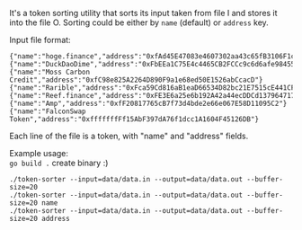It's a token sorting utility that sorts its input taken from file I and stores it into the file O. 
Sorting could be either by `name` (default) or `address` key.

Input file format:

```
{"name":"hoge.finance","address":"0xfAd45E47083e4607302aa43c65fB3106F1cd7607"}
{"name":"DuckDaoDime","address":"0xFbEEa1C75E4c4465CB2FCCc9c6d6afe984558E20"}
{"name":"Moss Carbon Credit","address":"0xfC98e825A2264D890F9a1e68ed50E1526abCcacD"}
{"name":"Rarible","address":"0xFca59Cd816aB1eaD66534D82bc21E7515cE441CF"}
{"name":"Reef.finance","address":"0xFE3E6a25e6b192A42a44ecDDCd13796471735ACf"}
{"name":"Amp","address":"0xfF20817765cB7f73d4bde2e66e067E58D11095C2"}
{"name":"FalconSwap Token","address":"0xfffffffFf15AbF397dA76f1dcc1A1604F45126DB"}
```

Each line of the file is a token, with "name" and "address" fields.

Example usage:  
`go build .` create binary :)

`./token-sorter --input=data/data.in --output=data/data.out --buffer-size=20`  
`./token-sorter --input=data/data.in --output=data/data.out --buffer-size=20 name`  
`./token-sorter --input=data/data.in --output=data/data.out --buffer-size=20 address`
